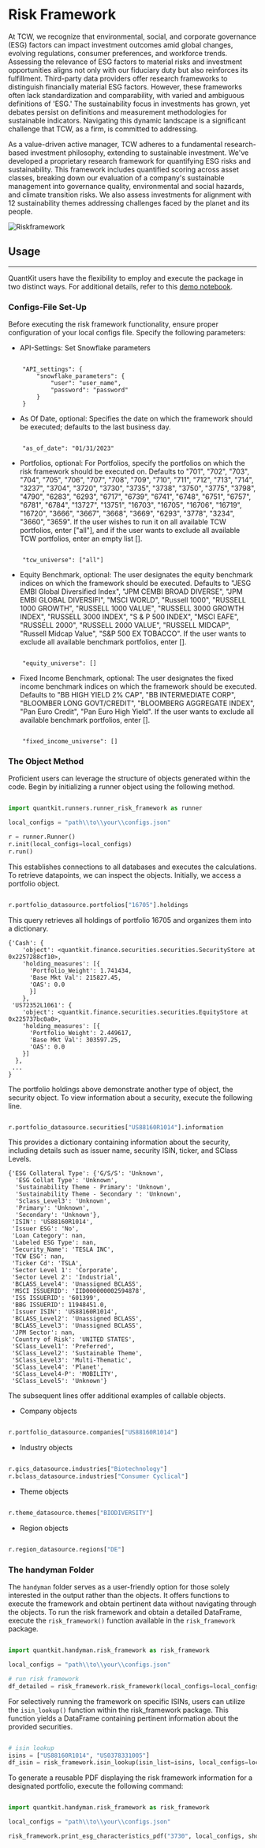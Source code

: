 # Risk Framework

At TCW, we recognize that environmental, social, and corporate governance (ESG) factors can impact investment outcomes amid global changes, evolving regulations, consumer preferences, and workforce trends. Assessing the relevance of ESG factors to material risks and investment opportunities aligns not only with our fiduciary duty but also reinforces its fulfillment. Third-party data providers offer research frameworks to distinguish financially material ESG factors. However, these frameworks often lack standardization and comparability, with varied and ambiguous definitions of 'ESG.' The sustainability focus in investments has grown, yet debates persist on definitions and measurement methodologies for sustainable indicators. Navigating this dynamic landscape is a significant challenge that TCW, as a firm, is committed to addressing.

As a value-driven active manager, TCW adheres to a fundamental research-based investment philosophy, extending to sustainable investment. We've developed a proprietary research framework for quantifying ESG risks and sustainability. This framework includes quantified scoring across asset classes, breaking down our evaluation of a company's sustainable management into governance quality, environmental and social hazards, and climate transition risks. We also assess investments for alignment with 12 sustainability themes addressing challenges faced by the planet and its people.

![Riskframework](../documentations/img/risk_framework.png)  

## Usage
---
QuantKit users have the flexibility to employ and execute the package in two distinct ways. For additional details, refer to this [demo notebook](https://ml.azure.com/fileexplorerAzNB?wsid=/subscriptions/9e6414f9-fa32-459d-87f7-26856c9ebc31/resourceGroups/rg-sub-ae-shared-dev-001-esgmlws/providers/Microsoft.MachineLearningServices/workspaces/mlw-sub-ae-shared-dev-001-esgmlws&tid=b730b432-2098-413f-bd4a-014acdf7c72e&activeFilePath=Users/Tim.Bastian/quantkit/demo.ipynb).

### Configs-File Set-Up
Before executing the risk framework functionality, ensure proper configuration of your local configs file. Specify the following parameters:

- API-Settings: Set Snowflake parameters

```shell

    "API_settings": {
        "snowflake_parameters": {
            "user": "user_name",
            "password": "password"
        }
    }

```

- As Of Date, optional: Specifies the date on which the framework should be executed; defaults to the last business day.

```shell

    "as_of_date": "01/31/2023"

```

- Portfolios, optional: For Portfolios, specify the portfolios on which the risk framework should be executed on. Defaults to "701", "702", "703", "704", "705", "706", "707", "708", "709", "710", "711", "712", "713", "714", "3237", "3704", "3720", "3730", "3735", "3738", "3750", "3775", "3798", "4790", "6283", "6293", "6717", "6739", "6741", "6748", "6751", "6757", "6781", "6784", "13727", "13751", "16703", "16705", "16706", "16719", "16720", "3666", "3667", "3668", "3669", "6293", "3778", "3234", "3660", "3659". If the user wishes to run it on all available TCW portfolios, enter ["all"], and if the user wants to exclude all available TCW portfolios, enter an empty list [].

```shell

    "tcw_universe": ["all"]

```

- Equity Benchmark, optional: The user designates the equity benchmark indices on which the framework should be executed. Defaults to "JESG EMBI Global Diversified Index", "JPM CEMBI BROAD DIVERSE", "JPM EMBI GLOBAL DIVERSIFI", "MSCI WORLD", "Russell 1000", "RUSSELL 1000 GROWTH", "RUSSELL 1000 VALUE", "RUSSELL 3000 GROWTH INDEX", "RUSSELL 3000 INDEX", "S & P 500 INDEX", "MSCI EAFE", "RUSSELL 2000", "RUSSELL 2000 VALUE", "RUSSELL MIDCAP", "Russell Midcap Value", "S&P 500 EX TOBACCO". If the user wants to exclude all available benchmark portfolios, enter [].

```shell

    "equity_universe": []

```

- Fixed Income Benchmark, optional: The user designates the fixed income benchmark indices on which the framework should be executed. Defaults to "BB HIGH YIELD 2% CAP", "BB INTERMEDIATE CORP", "BLOOMBER LONG GOVT/CREDIT", "BLOOMBERG AGGREGATE INDEX", "Pan Euro Credit", "Pan Euro High Yield". If the user wants to exclude all available benchmark portfolios, enter [].

```shell

    "fixed_income_universe": []

```

### The Object Method
Proficient users can leverage the structure of objects generated within the code. Begin by initializing a runner object using the following method.

```python

import quantkit.runners.runner_risk_framework as runner

local_configs = "path\\to\\your\\configs.json"

r = runner.Runner()
r.init(local_configs=local_configs) 
r.run()

```

This establishes connections to all databases and executes the calculations. To retrieve datapoints, we can inspect the objects. Initially, we access a portfolio object.

```python

r.portfolio_datasource.portfolios["16705"].holdings

```

This query retrieves all holdings of portfolio 16705 and organizes them into a dictionary.

```shell
{'Cash': {
    'object': <quantkit.finance.securities.securities.SecurityStore at 0x2257288cf10>,
    'holding_measures': [{
      'Portfolio_Weight': 1.741434,
      'Base Mkt Val': 215827.45,
      'OAS': 0.0
      }]
    },
 'US72352L1061': {
    'object': <quantkit.finance.securities.securities.EquityStore at 0x225737bc0a0>,
    'holding_measures': [{
      'Portfolio_Weight': 2.449617,
      'Base Mkt Val': 303597.25,
      'OAS': 0.0
    }]
  },
 ...
}
```

The portfolio holdings above demonstrate another type of object, the security object. To view information about a security, execute the following line.

```python

r.portfolio_datasource.securities["US88160R1014"].information

```

This provides a dictionary containing information about the security, including details such as issuer name, security ISIN, ticker, and SClass Levels.

```shell
{'ESG Collateral Type': {'G/S/S': 'Unknown',
  'ESG Collat Type': 'Unknown',
  'Sustainability Theme - Primary': 'Unknown',
  'Sustainability Theme - Secondary ': 'Unknown',
  'Sclass_Level3': 'Unknown',
  'Primary': 'Unknown',
  'Secondary': 'Unknown'},
 'ISIN': 'US88160R1014',
 'Issuer ESG': 'No',
 'Loan Category': nan,
 'Labeled ESG Type': nan,
 'Security_Name': 'TESLA INC',
 'TCW ESG': nan,
 'Ticker Cd': 'TSLA',
 'Sector Level 1': 'Corporate',
 'Sector Level 2': 'Industrial',
 'BCLASS_Level4': 'Unassigned BCLASS',
 'MSCI ISSUERID': 'IID000000002594878',
 'ISS ISSUERID': '601399',
 'BBG ISSUERID': 11948451.0,
 'Issuer ISIN': 'US88160R1014',
 'BCLASS_Level2': 'Unassigned BCLASS',
 'BCLASS_Level3': 'Unassigned BCLASS',
 'JPM Sector': nan,
 'Country of Risk': 'UNITED STATES',
 'SClass_Level1': 'Preferred',
 'SClass_Level2': 'Sustainable Theme',
 'SClass_Level3': 'Multi-Thematic',
 'SClass_Level4': 'Planet',
 'SClass_Level4-P': 'MOBILITY',
 'SClass_Level5': 'Unknown'}
```

The subsequent lines offer additional examples of callable objects.
- Company objects
```python

r.portfolio_datasource.companies["US88160R1014"]

```
- Industry objects
```python

r.gics_datasource.industries["Biotechnology"]
r.bclass_datasource.industries["Consumer Cyclical"]

```
- Theme objects
```python

r.theme_datasource.themes["BIODIVERSITY"]

```

- Region objects
```python

r.region_datasource.regions["DE"]

```

### The handyman Folder

The `handyman` folder serves as a user-friendly option for those solely interested in the output rather than the objects. It offers functions to execute the framework and obtain pertinent data without navigating through the objects. To run the risk framework and obtain a detailed DataFrame, execute the `risk_framework()` function available in the `risk_framework` package.

```python

import quantkit.handyman.risk_framework as risk_framework

local_configs = "path\\to\\your\\configs.json"

# run risk framework
df_detailed = risk_framework.risk_framework(local_configs=local_configs)

```

For selectively running the framework on specific ISINs, users can utilize the `isin_lookup()` function within the risk_framework package. This function yields a DataFrame containing pertinent information about the provided securities.

```python

# isin lookup
isins = ["US88160R1014", "US0378331005"]
df_isin = risk_framework.isin_lookup(isin_list=isins, local_configs=local_configs)

```

To generate a reusable PDF displaying the risk framework information for a designated portfolio, execute the following command:

```python

import quantkit.handyman.risk_framework as risk_framework

local_configs = "path\\to\\your\\configs.json"

risk_framework.print_esg_characteristics_pdf("3730", local_configs, show_holdings=False)

```